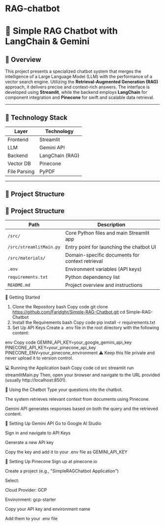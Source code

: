 # RAG-chatbot

# 🤖 Simple RAG Chatbot with LangChain & Gemini

## 🧠 Overview

This project presents a specialized chatbot system that merges the intelligence of a Large Language Model (LLM) with the performance of a vector search engine. Utilizing the **Retrieval-Augmented Generation (RAG)** approach, it delivers precise and context-rich answers. The interface is developed using **Streamlit**, while the backend employs **LangChain** for component integration and **Pinecone** for swift and scalable data retrieval.

---

## 🧰 Technology Stack

| Layer       | Technology         |
|-------------|--------------------|
| Frontend    | Streamlit          |
| LLM         | Gemini API         |
| Backend     | LangChain (RAG)    |
| Vector DB   | Pinecone           |
| File Parsing| PyPDF              |

---

## 📁 Project Structure

## 📁 Project Structure

| Path                    | Description                                     |
|-------------------------|-------------------------------------------------|
| `/src/`                 | Core Python files and main Streamlit app        |
| `/src/streamlitMain.py` | Entry point for launching the chatbot UI        |
| `/src/materials/`       | Domain-specific documents for context retrieval |
| `.env`                  | Environment variables (API keys)                |
| `requirements.txt`      | Python dependency list                          |
| `README.md`             | Project overview and instructions               |


🚀 Getting Started
1. Clone the Repository
bash
Copy code
git clone https://github.com/Faridghr/Simple-RAG-Chatbot.git
cd Simple-RAG-Chatbot
2. Install the Requirements
bash
Copy code
pip install -r requirements.txt
3. Set Up API Keys
Create a .env file in the root directory with the following content:

env
Copy code
GEMINI_API_KEY=your_google_gemini_api_key
PINECONE_API_KEY=your_pinecone_api_key
PINECONE_ENV=your_pinecone_environment
⚠️ Keep this file private and never upload it to version control.

💻 Running the Application
bash
Copy code
cd src
streamlit run streamlitMain.py
Then, open your browser and navigate to the URL provided (usually http://localhost:8501).

🧪 Using the Chatbot
Type your questions into the chatbot.

The system retrieves relevant context from documents using Pinecone.

Gemini API generates responses based on both the query and the retrieved content.

🔐 Setting Up Gemini API
Go to Google AI Studio

Sign in and navigate to API Keys

Generate a new API key

Copy the key and add it to your .env file as GEMINI_API_KEY

🌲 Setting Up Pinecone
Sign up at pinecone.io

Create a project (e.g., "SimpleRAGChatbot Application")

Select:

Cloud Provider: GCP

Environment: gcp-starter

Copy your API key and environment name

Add them to your .env file
